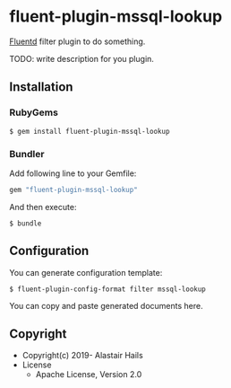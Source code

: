 # fluent-plugin-mssql-lookup

[Fluentd](https://fluentd.org/) filter plugin to do something.

TODO: write description for you plugin.

## Installation

### RubyGems

```
$ gem install fluent-plugin-mssql-lookup
```

### Bundler

Add following line to your Gemfile:

```ruby
gem "fluent-plugin-mssql-lookup"
```

And then execute:

```
$ bundle
```

## Configuration

You can generate configuration template:

```
$ fluent-plugin-config-format filter mssql-lookup
```

You can copy and paste generated documents here.

## Copyright

* Copyright(c) 2019- Alastair Hails
* License
  * Apache License, Version 2.0
